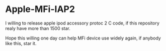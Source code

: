 # Apple-MFi-IAP2

I willing to release apple ipod accessory protoc 2 C code, if this repository realy have more than 1500 star.

Hope this willing one day can help MFi device use widely again, if anybody like this, star it. 
